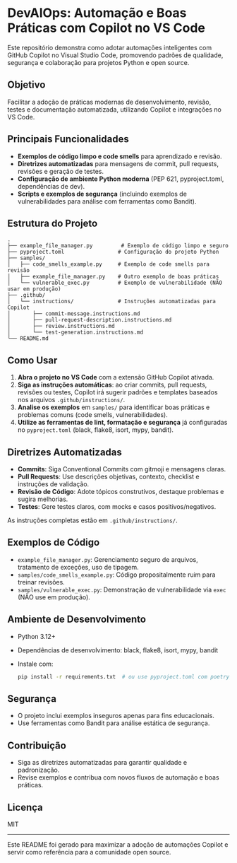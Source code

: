 # DevAIOps: Automação e Boas Práticas com Copilot no VS Code

Este repositório demonstra como adotar automações inteligentes com GitHub Copilot no Visual Studio Code, promovendo padrões de qualidade, segurança e colaboração para projetos Python e open source.

## Objetivo

Facilitar a adoção de práticas modernas de desenvolvimento, revisão, testes e documentação automatizada, utilizando Copilot e integrações no VS Code.

## Principais Funcionalidades

- **Exemplos de código limpo e code smells** para aprendizado e revisão.
- **Diretrizes automatizadas** para mensagens de commit, pull requests, revisões e geração de testes.
- **Configuração de ambiente Python moderna** (PEP 621, pyproject.toml, dependências de dev).
- **Scripts e exemplos de segurança** (incluindo exemplos de vulnerabilidades para análise com ferramentas como Bandit).

## Estrutura do Projeto

```
.
├── example_file_manager.py         # Exemplo de código limpo e seguro
├── pyproject.toml                 # Configuração do projeto Python
├── samples/
│   ├── code_smells_example.py     # Exemplo de code smells para revisão
│   ├── example_file_manager.py    # Outro exemplo de boas práticas
│   └── vulnerable_exec.py         # Exemplo de vulnerabilidade (NÃO usar em produção)
├── .github/
│   └── instructions/              # Instruções automatizadas para Copilot
│       ├── commit-message.instructions.md
│       ├── pull-request-description.instructions.md
│       ├── review.instructions.md
│       └── test-generation.instructions.md
└── README.md
```

## Como Usar

1. **Abra o projeto no VS Code** com a extensão GitHub Copilot ativada.
2. **Siga as instruções automáticas**: ao criar commits, pull requests, revisões ou testes, Copilot irá sugerir padrões e templates baseados nos arquivos `.github/instructions/`.
3. **Analise os exemplos** em `samples/` para identificar boas práticas e problemas comuns (code smells, vulnerabilidades).
4. **Utilize as ferramentas de lint, formatação e segurança** já configuradas no `pyproject.toml` (black, flake8, isort, mypy, bandit).

## Diretrizes Automatizadas

- **Commits**: Siga Conventional Commits com gitmoji e mensagens claras.
- **Pull Requests**: Use descrições objetivas, contexto, checklist e instruções de validação.
- **Revisão de Código**: Adote tópicos construtivos, destaque problemas e sugira melhorias.
- **Testes**: Gere testes claros, com mocks e casos positivos/negativos.

As instruções completas estão em `.github/instructions/`.

## Exemplos de Código

- `example_file_manager.py`: Gerenciamento seguro de arquivos, tratamento de exceções, uso de tipagem.
- `samples/code_smells_example.py`: Código propositalmente ruim para treinar revisões.
- `samples/vulnerable_exec.py`: Demonstração de vulnerabilidade via `exec` (NÃO use em produção).

## Ambiente de Desenvolvimento

- Python 3.12+
- Dependências de desenvolvimento: black, flake8, isort, mypy, bandit
- Instale com:

  ```sh
  pip install -r requirements.txt  # ou use pyproject.toml com poetry/pdm/uv
  ```

## Segurança

- O projeto inclui exemplos inseguros apenas para fins educacionais.
- Use ferramentas como Bandit para análise estática de segurança.

## Contribuição

- Siga as diretrizes automatizadas para garantir qualidade e padronização.
- Revise exemplos e contribua com novos fluxos de automação e boas práticas.

## Licença

MIT

---

Este README foi gerado para maximizar a adoção de automações Copilot e servir como referência para a comunidade open source.
